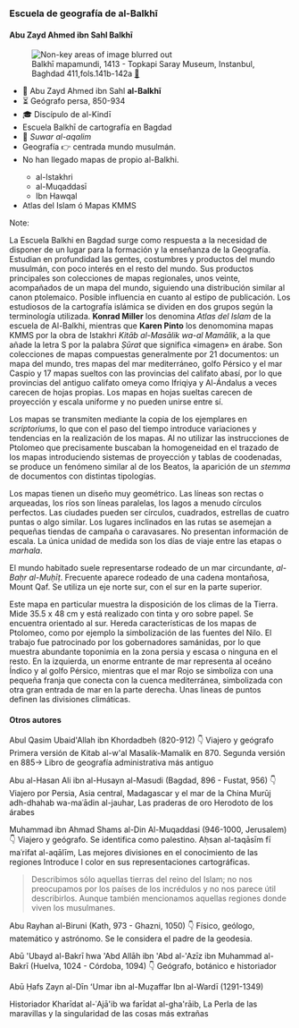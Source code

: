 ### Escuela de geografía de al-Balkhī

#### Abu Zayd Ahmed ibn Sahl Balkhī
						
<div class="vertical-50-50">
	<figure>
		<img class="plain" style="max-height:80vh" data-src="images/islamic-map-balkhi-climas.jpg" alt="Non-key areas of image blurred out">
		<figcaption>
			Balkhī mapamundi, 1413 - Topkapi Saray Museum, Instanbul, Baghdad 411,fols.141b-142a
			<a href="https://commons.wikimedia.org/wiki/File:Al-Ashraf_compass_and_qibla_diagram.png" target="_blank">🔗</a>
		</figcaption>
	</figure>
		<ul>
			<li>👳 Abu Zayd Ahmed ibn Sahl <strong>al-Balkhī</strong></li>
			<li>⏳ Geógrafo persa, 850-934</li>
			<li>🎓 Discípulo de al-Kindī</li>
			<li>Escuela Balkhī de cartografía en Bagdad</li>
			<li>📕 <em>Suwar al-aqalim</em></li>
			<li>Geografía 👉 centrada mundo musulmán.</li>
			<li>No han llegado mapas de propio al-Balkhi.</li>
			<ul>
				<li>al-Istakhri</li>
				<li>al-Muqaddasī</li>
				<li>Ibn Hawqal</li>
			</ul>
			<li>Atlas del Islam ó Mapas KMMS</li>
		</ul>
</div>
						
Note:

La Escuela Balkhi en Bagdad surge como respuesta a la necesidad de disponer de un lugar para la formación y la enseñanza de la Geografía. Estudian en profundidad las gentes, costumbres y productos del mundo musulmán, con poco interés en el resto del mundo. Sus productos principales son colecciones de mapas regionales, unos veinte, acompañados de un mapa del mundo, siguiendo una distribución similar al canon ptolemaico. Posible influencia en cuanto al estipo de publicación. Los estudiosos de la cartografía islámica se dividen en dos grupos según la terminología utilizada. **Konrad Miller** los denomina *Atlas del Islam* de la escuela de Al-Balkhi, mientras que **Karen Pinto** los denomomina mapas KMMS por la obra de Istakhri *Kitāb al-Masālik wa-al Mamālik*, a la que añade la letra S por la palabra *Ṣūrat* que significa «imagen» en árabe. Son colecciones de mapas compuestas generalmente por 21 documentos: un mapa del mundo, tres mapas del mar mediterráneo, golfo Pérsico y el mar Caspio y 17 mapas sueltos con las provincias del califato abasí, por lo que provincias del antiguo califato omeya como Ifriqiya y Al-Ándalus a veces carecen de hojas propias. Los mapas en hojas sueltas carecen de proyección y escala uniforme y no pueden unirse entre sí.

Los mapas se transmiten mediante la copia de los ejemplares en *scriptoriums*, lo que con el paso del tiempo introduce variaciones y tendencias en la realización de los mapas. Al no utilizar las instrucciones de Ptolomeo que precisamente buscaban la homogeneidad en el trazado de los mapas introduciendo sistemas de proyección y tablas de coodenadas, se produce un fenómeno similar al de los Beatos, la aparición de un *stemma* de documentos con distintas tipologías.

Los mapas tienen un diseño muy geométrico. Las líneas son rectas o arqueadas, los ríos son líneas paralelas, los lagos a menudo círculos perfectos. Las ciudades pueden ser círculos, cuadrados, estrellas de cuatro puntas o algo similar. Los lugares inclinados en las rutas se asemejan a pequeñas tiendas de campaña o caravasares. No presentan información de escala. La única unidad de medida son los días de viaje entre las etapas o *marhala*.

El mundo habitado suele representarse rodeado de un mar circundante, *al-Baḥr al-Muḥīṭ*. Frecuente aparece rodeado de una cadena montañosa, Mount Qaf. Se utiliza un eje norte sur, con el sur en la parte superior.

Este mapa en particular muestra la disposición de los climas de la Tierra. Mide 35.5 x 48 cm y está realizado con tinta y oro sobre papel. Se encuentra orientado al sur. Hereda características de los mapas de Ptolomeo, como por ejemplo la simbolización de las fuentes del Nilo. El trabajo fue patrocinado por los gobernadores samánidas, por lo que muestra abundante toponimia en la zona persia y escasa o ninguna en el resto. En la izquierda, un enorme entrante de mar representa al oceáno Índico y al golfo Pérsico, mientras que el mar Rojo se simboliza con una pequeña franja que conecta con la cuenca mediterránea, simbolizada con otra gran entrada de mar en la parte derecha. Unas lineas de puntos definen las divisiones climáticas.

#### Otros autores

Abul Qasim Ubaid'Allah ibn Khordadbeh (820-912)
👇 Viajero y geógrafo
Primera versión de Kitab al-w'al Masalik-Mamalik en 870. Segunda versión en 885-> Libro de geografía administrativa más antiguo

Abu al-Hasan Ali ibn al-Husayn al-Masudi (Bagdad, 896 - Fustat, 956)
👇
Viajero por Persia, Asia central, Madagascar y el mar de la China
Murūj adh-dhahab wa-maʿādin al-jauhar, Las praderas de oro
Herodoto de los árabes

Muhammad ibn Ahmad Shams al-Din Al-Muqaddasi (946-1000, Jerusalem)
👇
Viajero y geógrafo. Se identifica como palestino.
Aḥsan al-taqāsīm fī maʿrifat al-aqālīm, Las mejores divisiones en el conocimiento de las regiones
Introduce l color en sus representaciones cartográficas.

> Describimos sólo aquellas tierras del reino del Islam; no nos preocupamos por los países de los incrédulos y no nos parece útil describirlos. Aunque también mencionamos aquellas regiones donde viven los musulmanes.

Abu Rayhan al-Biruni (Kath, 973 - Ghazni, 1050)
👇
Físico, geólogo, matemático y astrónomo.
Se le considera el padre de la geodesia.

Abū 'Ubayd al-Bakrī hwa 'Abd Allāh ibn 'Abd al-'Azīz ibn Muhammad al-Bakrī (Huelva, 1024 - Córdoba, 1094)
👇
Geógrafo, botánico e historiador


Abū Ḥafs Zayn al-Dīn ʻUmar ibn al-Muẓaffar Ibn al-Wardī (1291-1349)

Historiador
Kharīdat al-ʿAjā'ib wa farīdat al-gha'rāib, La Perla de las maravillas y la singularidad de las cosas más extrañas